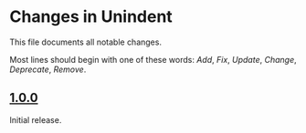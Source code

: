 # Changes in Unindent
This file documents all notable changes.

Most lines should begin with one of these words:
*Add*, *Fix*, *Update*, *Change*, *Deprecate*, *Remove*.

<!--
## [Unreleased](https://github.com/sharpjs/Unindent/compare/release/1.0.1..HEAD)
(none)

## [1.0.1](https://github.com/sharpjs/Unindent/compare/release/1.0.0..release/1.0.1)
Future release.
-->

## [1.0.0](https://github.com/sharpjs/Unindent/tree/release/1.0.0)
Initial release.
